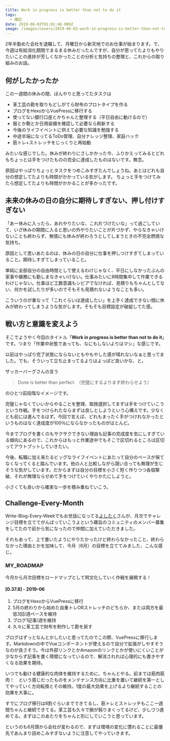 ```yaml
---
title: Work in progress is better than not to do it
tags:
  - 雑記
date: 2019-06-02T01:01:46.000Z
image: /images/covers/2019-06-02-work-in-progress-is-better-than-not-to-do-it.jpg
---
```


2年半勤めた会社を退職して、月曜日から新天地でのお仕事が始まります。で、今週は有給消化期間でまるまる休みだったんですが、自分が思ってたよりもやりたいことの進捗が芳しくなかったことの分析と気持ちの整理と、これからの取り組みのお話。

## 何がしたかったか
この一週間の休みの間、ぼんやりと思ってたタスクは

+ 革工芸の勘を取りもどしがてら財布のプロトタイプを作る
+ ブログをHexoからVuePressに移行する
+ 使ってない銀行口座とかちゃんと整理する（平日自由に動けるので）
+ 服とか鞄とか日用装備を確認して必要なら刷新する
+ 今後のライフイベントに供えて必要な知識を勉強する
+ 中途半端になってるToDo管理、自分ナレッジ整理、家庭ハック
+ 筋トレ+ストレッチをじっくりと再始動

みたいな感じでした。休みが終わりにさしかかった今、ふりかえってみるとどれもちょっとは手をつけたものの完全に達成したものはないです。無念。

原因はやっぱりちょっとタスクをつめこみすぎたんでしょうね。あとはどれも自分の想定してたよりも時間がかかっている気がします。 ちょっと手をつけてみたら想定してたよりも時間がかかることが多かったです。

## 未来の休みの日の自分に期待しすぎない、押し付けすぎない
「あー休みに入ったら、あれやりたいな、これ片づけたいな」って過ごしていて、いざ休みの期間に入ると思いの外やりたいことが片づかず、やらなきゃいけないことも終わらず、無情にも休みが終わろうとしてしまうときの不完全燃焼な気持ち。

原因として思いあたるのは、休みの日の自分に仕事を押しつけすぎてしまっていること。期待しすぎてしまっていること。

単純に全部自分の自由時間として使えるわけじゃなく、平日にしなかったぶんの家事や雑務にも勤しまなきゃいけない。仕事みたいに8時間集中して作業できるわけじゃない。仕事ほど工数意識もシビアでなければ、見積りもちゃんとしてない、何かを試したりが多いのでそもそも見積れないようなことも多い。

こういうのが重なって「これぐらいは達成したい」を上手く達成できない間に休みが終わってしまうような気がします。そもそも目標設定が破綻してた感。

## 戦い方と意識を変えよう
そこでようやく今回のタイトル「**Work in progress is better than not to do it**」です。つまり「作業中状態であっても、なにもしないよりはマシ」な感じです。

以前はやっぱり完了状態にならないともやもやした感が晴れないなぁと思ってました。でも、そういって立ち止まってるよりはよっぽど良いかな、と。

ザッカーバーグさんの言う
> Done is better than perfect.
> （完璧にするよりまず終わらせよう）

のひとつ前段階なイメージです。

完璧じゃなくていいからやることを整理、取捨選択してまずは手をつけていこうという作戦。手をつけられたならまずは良しとしようという心構えです。少なくとも前には進んでるはず。今回で言えば、どれもまったく手がつけれなかったというものはなく達成度が100％にならなかったものがほとんど。

今までブログを書くのもサクサクできない理由も記事の完成度を気にしすぎている傾向にあるので、これからはもっと作業途中でもそこで区切れるところは区切ってアウトプットしていきたい。

今後、転職に加え来たるビッグなライフイベントにあたって自分のペースが保てなくなってくると踏んでいます。他の人と比較しながら競い合っても無理が生じそうな気がしています。だからまずは自分の目標を小さく短く作りつつ各個撃破、それが無理ならせめて手をつけていくやりかたにしようと。

小さくても良いから確実な一歩を積み重ねていこう。

## Challenge-Every-Month
Write-Blog-Every-Weekでもお世話になってる[よしたく](https://yoshitaku-jp.hatenablog.com)さんが、月次でチャレンジ目標を立ててがんばっていこうよという趣旨のコミュニティのメンバー募集をしてたので前から気になったので仲間に加えていただきました。

それもあって、上で書いたようにやりたかったけど終わらなかったこと、終わらなかった理由とかを加味して、今月（6月）の目標を立ててみました、こんな感じ。

### MY_ROADMAP
今月から月次目標をロードマップとして明文化していく作戦を展開する！

#### [0.37.8] - 2019-06
1. ブログをHexoからVuePressに移行
2. 5月の終わりから始めた自重トレORストレッチのどちらか、または両方を最低3回/週ペースを維持
3. ブログ1記事/週を維持
4. 久々に革工芸で財布を制作して勘を戻す

ブログはずっとなんとかしたいと思ってたのでこの際、VuePressに移行します。Markdownの中でVueコンポーネントが使えるので自分で拡張がしやすそうなのが良さそう。今は外部リンクとかAmazonのリンクとかが使いにくいことが少なからず記事を書く障壁になっているので、解消されれば心理的にも書きやすくなる効果を期待。

いつでも動ける健康的な肉体を維持するために、ちゃんとやる。前までは筋肉筋肉！　という感じだったものをメンテナンス方向に比重を置いて継続を第一としてやっていく方向転換とその維持。1度の最大効果を上げるより継続することの効果を大事に。

すでにブログ移行は8割ぐらいまでできてるし、筋トレとストレッチもここ一週間ちゃんと継続できてる。革工芸も久々で腕が鈍りまくってるけど、少しづつ進めてる。まずはこのあたりをちゃんと形にしていこうと思っています。

というのも6月頭から会社が変わるので、まずは環境の変化に慣れることに最優先であんまり詰めこみすぎないように注意してやっていきます。
